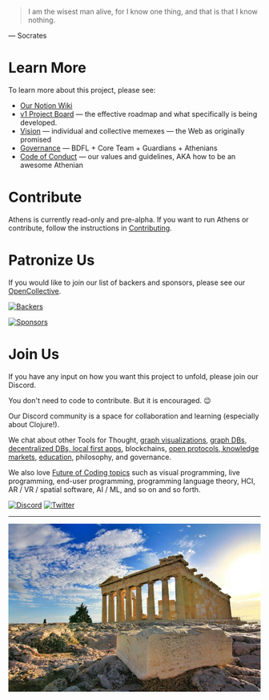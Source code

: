 > I am the wisest man alive, for I know one thing, and that is that I know nothing.

— Socrates

# Learn More

To learn more about this project, please see:

- [Our Notion Wiki](https://www.notion.so/athensresearch/Athens-Research-67e1c6068cb449ff935d10e882fd9b05)
- [v1 Project Board](https://github.com/athensresearch/athens/projects/2) — the effective roadmap and what specifically is being developed.
- [Vision](VISION.md) — individual and collective memexes — the Web as originally promised
- [Governance](GOVERNANCE.md) — BDFL + Core Team + Guardians + Athenians
- [Code of Conduct](CODE_OF_CONDUCT.md) — our values and guidelines, AKA how to be an awesome Athenian

# Contribute

Athens is currently read-only and pre-alpha. If you want to run Athens or contribute, follow the instructions in [Contributing](https://github.com/athensresearch/athens/blob/master/CONTRIBUTING.md).

# Patronize Us

If you would like to join our list of backers and sponsors, please see our [OpenCollective](https://opencollective.com/athens).

[![Backers](https://opencollective.com/athens/tiers/backer.svg?avatarHeight=36)](https://opencollective.com/athens)

[![Sponsors](https://opencollective.com/athens/tiers/sponsor.svg?avatarHeight=36)](https://opencollective.com/athens)

# Join Us

If you have any input on how you want this project to unfold, please join our Discord.

You don't need to code to contribute. But it is encouraged. 😉

Our Discord community is a space for collaboration and learning (especially about Clojure!).

We chat about other Tools for Thought, [graph visualizations](https://github.com/athensresearch/athens/issues/21), [graph DBs, decentralized DBs, local first apps](https://github.com/athensresearch/athens/issues/9), blockchains, [open protocols, knowledge markets](https://github.com/athensresearch/athens/blob/master/VISION.md#a-protocol-for-knowledge-markets), [education](https://github.com/athensresearch/athens/blob/master/doc/ClojureFam.md), philosophy, and governance.

We also love [Future of Coding topics](https://futureofcoding.org/episodes/046#question-thirteen-what-foc-topics-interest-you-most) such as visual programming, live programming, end-user programming, programming language theory, HCI, AR / VR / spatial software, AI / ML, and so on and so forth.

[![Discord](https://i.imgur.com/lTIZXqW.png)](https://discord.gg/GCJaV3V)
[![Twitter](https://i.imgur.com/S41NYml.png)](https://twitter.com/AthensResearch)


---

![Athens](doc/athens-puk-patrick-unsplash.jpg)
